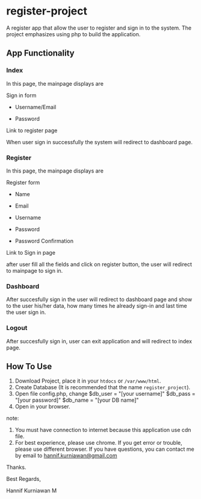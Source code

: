 # register-project
 A register app that allow the user to register and sign in to the system. The project emphasizes using php to build the application.


## App Functionality

### Index
In this page, the mainpage displays are

Sign in form

- Username/Email

- Password

Link to register page

When user sign in successfully the system will redirect to dashboard page.

### Register
In this page, the mainpage displays are

Register form

- Name

- Email

- Username

- Password

- Password Confirmation

Link to Sign in page

after user fill all the fields and click on register button, the user will redirect to mainpage to sign in.

### Dashboard

After succesfully sign in the user will redirect to dashboard page and show  to the user his/her data, how many times he already sign-in and last time the user sign in.

### Logout

After succesfully sign in, user can exit application and will redirect to index page.

## How To Use

1. Download Project, place it in your `htdocs` or `/var/www/html`. 
2. Create Database (It is recommended that the name `register_project`).
3. Open file config.php, change 
    $db_user = "[your username]"
    $db_pass = "[your password]"
    $db_name = "[your DB name]"
4. Open in your browser.

note:

1. You must have connection to internet because this application use cdn file. 
2. For best experience, please use chrome. If you get error or trouble, please use different browser. If you have questions, you can contact me by email to hannif.kurniawan@gmail.com

Thanks.

Best Regards,

Hannif Kurniawan M
